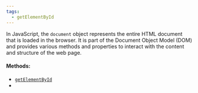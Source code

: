 ```yaml
---
tags:
  - getElementById
---
```


In JavaScript, the `document` object represents the entire HTML document that is loaded in the browser. It is part of the Document Object Model (DOM) and provides various methods and properties to interact with the content and structure of the web page.

#### Methods:
- [`getElementById`](getElementById.md)
- 